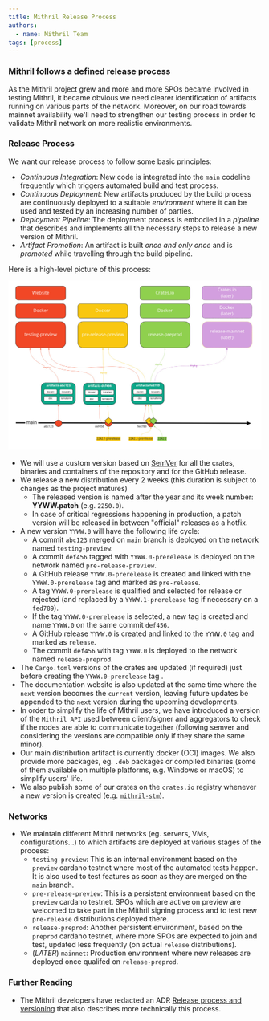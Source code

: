 ```yaml
---
title: Mithril Release Process
authors:
  - name: Mithril Team
tags: [process]
---
```


### Mithril follows a defined release process

As the Mithril project grew and more and more SPOs became involved in testing Mithril, it became obvious we need clearer identification of artifacts running on various parts of the network. Moreover, on our road towards mainnet availability we'll need to strengthen our testing process in order to validate Mithril network on more realistic environments.

### Release Process

We want our release process to follow some basic principles:

- _Continuous Integration_: New code is integrated into the `main` codeline frequently which triggers automated build and test process.
- _Continuous Deployment_: New artifacts produced by the build process are continuously deployed to a suitable _environment_ where it can be used and tested by an increasing number of parties.
- _Deployment Pipeline_: The deployment process is embodied in a _pipeline_ that describes and implements all the necessary steps to release a new version of Mithril.
- _Artifact Promotion_: An artifact is built _once and only once_ and is _promoted_ while travelling through the build pipeline.

Here is a high-level picture of this process:

[![Release Process](./img/release_process.jpg)](./img/release_process.jpg)

- We will use a custom version based on [SemVer](https://semver.org) for all the crates, binaries and containers of the repository and for the GitHub release.
- We release a new distribution every 2 weeks (this duration is subject to changes as the project matures)
  - The released version is named after the year and its week number: **YYWW.patch** (e.g. `2250.0`).
  - In case of critical regressions happening in production, a patch version will be released in between "official" releases as a hotfix.
- A new version `YYWW.0` will have the following life cycle:
  - A commit `abc123` merged on `main` branch is deployed on the network named `testing-preview`.
  - A commit `def456` tagged with `YYWW.0-prerelease` is deployed on the network named `pre-release-preview`.
  - A GitHub release `YYWW.0-prerelease` is created and linked with the `YYWW.0-prerelease` tag and marked as `pre-release`.
  - A tag `YYWW.0-prerelease` is qualified and selected for release or rejected (and replaced by a `YYWW.1-prerelease` tag if necessary on a `fed789`).
  - If the tag `YYWW.0-prerelease` is selected, a new tag is created and name `YYWW.0` on the same commit `def456`.
  - A GitHub release `YYWW.0` is created and linked to the `YYWW.0` tag and marked as `release`.
  - The commit `def456` with tag `YYWW.0` is deployed to the network named `release-preprod`.
- The `Cargo.toml` versions of the crates are updated (if required) just before creating the `YYWW.0-prerelease` tag .
- The documentation website is also updated at the same time where the `next` version becomes the `current` version, leaving future updates be appended to the `next` version during the upcoming developments.
- In order to simplify the life of Mithril users, we have introduced a version of the `Mithril API` used between client/signer and aggregators to check if the nodes are able to communicate together (following semver and considering the versions are compatible only if they share the same minor).
- Our main distribution artifact is currently docker (OCI) images. We also provide more packages, eg. `.deb` packages or compiled binaries (some of them available on multiple platforms, e.g. Windows or macOS) to simplify users' life.
- We also publish some of our crates on the `crates.io` registry whenever a new version is created (e.g. [`mithril-stm`](https://crates.io/crates/mithril-stm)).

### Networks

- We maintain different Mithril networks (eg. servers, VMs, configurations...) to which artifacts are deployed at various stages of the process:
  - `testing-preview`: This is an internal environment based on the `preview` cardano testnet where most of the automated tests happen. It is also used to test features as soon as they are merged on the `main` branch.
  - `pre-release-preview`: This is a persistent environment based on the `preview` cardano testnet. SPOs which are active on preview are welcomed to take part in the Mithril signing process and to test new `pre-release` distributions deployed there.
  - `release-preprod`: Another persistent environment, based on the `preprod` cardano testnet, where more SPOs are expected to join and test, updated less frequently (on actual `release` distributions).
  - (_LATER_) `mainnet`: Production environment where new releases are deployed once qualifed on `release-preprod`.

### Further Reading

- The Mithril developers have redacted an ADR [Release process and versioning](https://mithril.network/doc/adr/3/) that also describes more technically this process.
